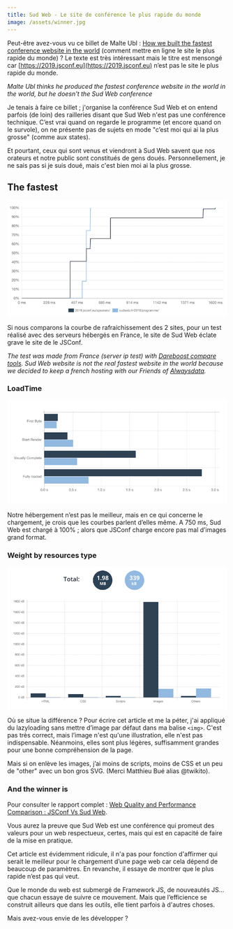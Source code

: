 ```yaml
---
title: Sud Web - Le site de conférence le plus rapide du monde
image: /assets/winner.jpg
---
```


Peut-être avez-vous vu ce billet de Malte Ubl : [How we built the fastest conference website in the world](https://2019.jsconf.eu/news/how-we-built-the-fastest-conference-website-in-the-world/) (comment mettre en ligne le site le plus rapide du monde) ? Le texte est très intéressant mais le titre est mensongé car [https://2019.jsconf.eu](https://2019.jsconf.eu) n’est pas le site le plus rapide du monde.

*Malte Ubl thinks he produced the fastest conference website in the world in the world, but he doesn't the Sud Web conference*

Je tenais à faire ce billet ; j'organise la conférence Sud Web et on entend parfois (de loin) des railleries disant que Sud Web n'est pas une conférence technique. C’est vrai quand on regarde le programme (et encore quand on le survole), on ne présente pas de sujets en mode "c’est moi qui ai la plus grosse" (comme aux states).

Et pourtant, ceux qui sont venus et viendront à Sud Web savent que nos orateurs et notre public sont constitués de gens doués. Personnellement, je ne sais pas si je suis doué, mais c'est bien moi ai la plus grosse.

## The fastest

![Le site de conférence le plus rapide du monde](/assets/performance-sudweb-jsconf.png)

Si nous comparons la courbe de rafraichissement des 2 sites, pour un test réalisé avec des serveurs hébergés en France, le site de Sud Web éclate grave le site de le JSConf.

*The test was made from France (server ip test) with [Dareboost compare tools](https://www.dareboost.com/en/comparison). Sud Web website is not the real fastest website in the world because we decided to keep a french hosting with our Friends of [Alwaysdata](https://www.alwaysdata.com/).*

### LoadTime

![Le site de conférence le plus rapide du monde](/assets/performance-sudweb-jsconf-loadtime.png)

Notre hébergement n’est pas le meilleur, mais en ce qui concerne le chargement, je crois que les courbes parlent d’elles même. A 750 ms, Sud Web est chargé à 100% ; alors que JSConf charge encore pas mal d’images grand format.

### Weight by resources type

![Le site de conférence le plus rapide du monde](/assets/perfomance-sudweb-jsconf-weight.png)

Où se situe la différence ? Pour écrire cet article et me la péter, j'ai appliqué du lazyloading sans mettre d’image par défaut dans ma balise `<img>`. C'est pas très correct, mais l’image n'est qu'une illustration, elle n'est pas indispensable. Néanmoins, elles sont plus légères, suffisamment grandes pour une bonne compréhension de la page.

Mais si on enlève les images, j’ai moins de scripts, moins de CSS et un peu de "other" avec un bon gros SVG. (Merci Matthieu Bué alias @twikito).

### And the winner is 

Pour consulter le rapport complet : [Web Quality and Performance Comparison : JSConf Vs Sud Web](https://www.dareboost.com/en/comparison/d_5ca60429e967904c6f32e56c/d_5ca60429e967904c6f32e56e/).

Vous aurez la preuve que Sud Web est une conférence qui promeut des valeurs pour un web respectueux, certes, mais qui est en capacité de faire de la mise en pratique.

Cet article est évidemment ridicule, il n'a pas pour fonction d'affirmer qui serait le meilleur pour le chargement d’une page web car cela dépend de beaucoup de paramètres. En revanche, il essaye de montrer que le plus rapide n’est pas qui veut.

Que le monde du web est submergé de Framework JS, de nouveautés JS… que chacun essaye de suivre ce mouvement. Mais que l’efficience se construit ailleurs que dans les outils, elle tient parfois à d'autres choses.

Mais avez-vous envie de les développer ?


